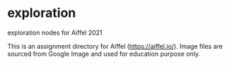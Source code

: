 # exploration
exploration nodes for Aiffel 2021 

This is an assignment directory for Aiffel (https://aiffel.io/).
Image files are sourced from Google Image and used for education purpose only. 
